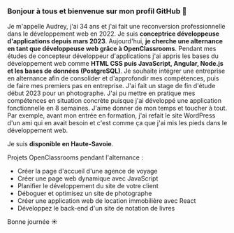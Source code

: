 ### Bonjour à tous et bienvenue sur mon profil GitHub 👋

Je m'appelle Audrey, j'ai 34 ans et j'ai fait une reconversion professionnelle dans le développement web en 2022.
Je suis **conceptrice développeuse d'applications depuis mars 2023**. Aujourd'hui, **je cherche une alternance en tant que développeuse web grâce à OpenClassrooms**.
Pendant mes études de concepteur développeur d'applications j'ai appris les bases du développement web comme **HTML CSS puis JavaScript, Angular, Node.js et les bases de données (PostgreSQL)**.
Je souhaite intégrer une entreprise en alternance afin de consolider et d'approfondir mes compétences, puis de faire mes premiers pas en entreprise.
J'ai fait un stage de fin d'étude début 2023 pour un photographe. J'ai pu mettre en pratique mes compétences en situation concrète puisque j'ai développé une application fonctionnelle en 8 semaines.
J'aime donner de mon temps et toucher à tout. Par exemple, avant mon entrée en formation, j'ai refait le site WordPress d'un ami qui en avait besoin et c'est comme ça que j'ai mis les pieds dans le développement web.

Je suis **disponible en Haute-Savoie**.

Projets OpenClassrooms pendant l'alternance :
- Créer la page d'accueil d'une agence de voyage
- Créer une page web dynamique avec JavaScript
- Planifier le développement du site de votre client
- Déboguer et optimisez un site de photographe
- Créer une application web de location immobilière avec React
- Développez le back-end d'un site de notation de livres

Bonne journée ☀️
